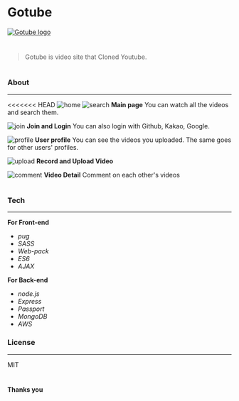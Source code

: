 
# Gotube
[![Gotube logo](http://gotube.s3.ap-northeast-2.amazonaws.com/logo/logo_small.png)](http://gotube.s3.ap-northeast-2.amazonaws.com/logo/logo_small.png)
#
>Gotube is video site that Cloned Youtube.


#
#
#
### About
* * *

<<<<<<< HEAD
![home](https://user-images.githubusercontent.com/59858942/80672932-ebb86f00-8ae8-11ea-8c11-736cfe565f0a.jpg)
![search](https://user-images.githubusercontent.com/59858942/80673063-45b93480-8ae9-11ea-819f-ea1b19df03cd.jpg)
**Main page** 
You can watch all the videos and search them.

![join](https://user-images.githubusercontent.com/59858942/80673139-8153fe80-8ae9-11ea-842a-5db5d7aaf4bc.jpg)
**Join and Login**
You can also login with Github, Kakao, Google.

![profile](https://user-images.githubusercontent.com/59858942/80673248-c415d680-8ae9-11ea-8e15-529cff9fc8f5.jpg)
**User profile**
You can see the videos you uploaded.
The same goes for other users' profiles.

![upload](https://user-images.githubusercontent.com/59858942/80673438-371f4d00-8aea-11ea-831e-53ad56d950b5.jpg)
**Record and Upload Video**

![comment](https://user-images.githubusercontent.com/59858942/80673469-4f8f6780-8aea-11ea-97f9-64013836c26c.jpg)
**Video Detail**
Comment on each other's videos


#
#
#
### Tech
* * *

**For Front-end**
* *pug*
* *SASS*
* *Web-pack*
* *ES6*
* *AJAX*

**For Back-end**
* *node.js*
* *Express*
* *Passport*
* *MongoDB*
* *AWS*




### License
* * *

MIT

#
#
#
#
**Thanks you**